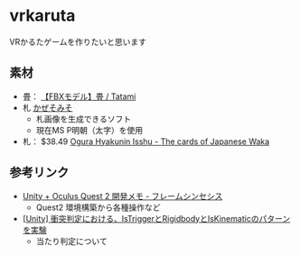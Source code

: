 # vrkaruta
VRかるたゲームを作りたいと思います

## 素材
* 畳： [【FBXモデル】畳 / Tatami](https://booth.pm/ja/items/1951013)
* 札 [かぜそみそ](http://pjmtdw.github.io/kazesomiso/)
    * 札画像を生成できるソフト
    * 現在MS P明朝（太字）を使用
* 札： $38.49 [Ogura Hyakunin Isshu - The cards of Japanese Waka](https://assetstore.unity.com/packages/3d/props/ogura-hyakunin-isshu-the-cards-of-japanese-waka-157023)

## 参考リンク
* [Unity &#43; Oculus Quest 2 開発メモ - フレームシンセシス](https://framesynthesis.jp/tech/unity/oculusquest/)
    * Quest2 環境構築から各種操作など
* [[Unity] 衝突判定における、IsTriggerとRigidbodyとIsKinematicのパターンを実験](https://qiita.com/sensuikan1973/items/055384e1145bbbe73e40)
    * 当たり判定について